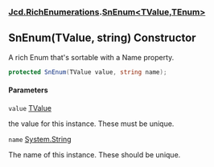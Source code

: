 ### [Jcd.RichEnumerations](Jcd.RichEnumerations.md 'Jcd.RichEnumerations').[SnEnum&lt;TValue,TEnum&gt;](Jcd.RichEnumerations.SnEnum_TValue,TEnum_.md 'Jcd.RichEnumerations.SnEnum<TValue,TEnum>')

## SnEnum(TValue, string) Constructor

A rich Enum that's sortable with a Name property.

```csharp
protected SnEnum(TValue value, string name);
```
#### Parameters

<a name='Jcd.RichEnumerations.SnEnum_TValue,TEnum_.SnEnum(TValue,string).value'></a>

`value` [TValue](Jcd.RichEnumerations.SnEnum_TValue,TEnum_.md#Jcd.RichEnumerations.SnEnum_TValue,TEnum_.TValue 'Jcd.RichEnumerations.SnEnum<TValue,TEnum>.TValue')

the value for this instance. These must be unique.

<a name='Jcd.RichEnumerations.SnEnum_TValue,TEnum_.SnEnum(TValue,string).name'></a>

`name` [System.String](https://docs.microsoft.com/en-us/dotnet/api/System.String 'System.String')

The name of this instance. These should be unique.